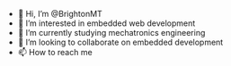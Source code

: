 - 👋 Hi, I’m @BrightonMT
- 👀 I’m interested in embedded web development
- 🌱 I’m currently studying mechatronics engineering 
- 💞️ I’m looking to collaborate on embedded development 
- 📫 How to reach me 

<!---
BrightonMT/BrightonMT is a ✨ special ✨ repository because its `README.md` (this file) appears on your GitHub profile.
You can click the Preview link to take a look at your changes.
--->
